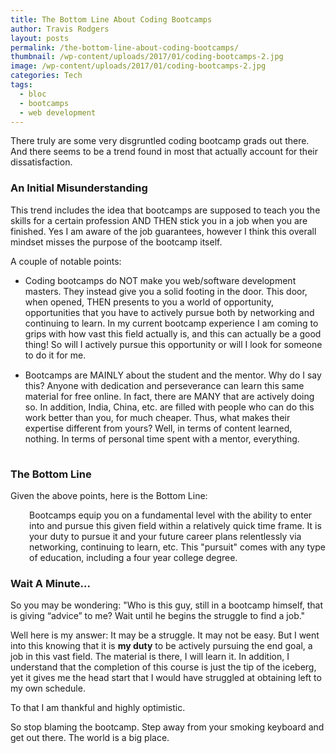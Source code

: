 ```yaml
---
title: The Bottom Line About Coding Bootcamps
author: Travis Rodgers
layout: posts
permalink: /the-bottom-line-about-coding-bootcamps/
thumbnail: /wp-content/uploads/2017/01/coding-bootcamps-2.jpg
image: /wp-content/uploads/2017/01/coding-bootcamps-2.jpg
categories: Tech
tags:
  - bloc
  - bootcamps
  - web development
---
```

There truly are some very disgruntled coding bootcamp grads out there. And there seems to be a trend found in most that actually account for their dissatisfaction.

### An Initial Misunderstanding

This trend includes the idea that bootcamps are supposed to teach you the skills for a certain profession AND THEN stick you in a job when you are finished. Yes I am aware of the job guarantees, however I think this overall mindset misses the purpose of the bootcamp itself.

A couple of notable points:

<ul>
<li style="padding-bottom: 15px;">Coding bootcamps do NOT make you web/software development masters. They instead give you a solid footing in the door. This door, when opened, THEN presents to you a world of opportunity, opportunities that you have to actively pursue both by networking and continuing to learn. In my current bootcamp experience I am coming to grips with how vast this field actually is, and this can actually be a good thing! So will I actively pursue this opportunity or will I look for someone to do it for me.
</li>
<li style="padding-bottom: 15px;">
  Bootcamps are MAINLY about the student and the mentor. Why do I say this? Anyone with dedication and perseverance can learn this same material for free online. In fact, there are MANY that are actively doing so. In addition, India, China, etc. are filled with people who can do this work better than you, for much cheaper. Thus, what makes their expertise different from yours? Well, in terms of content learned, nothing. In terms of personal time spent with a mentor, everything.
</li>
</ul>

### The Bottom Line

Given the above points, here is the Bottom Line:

<p style="padding-left: 30px;">
Bootcamps equip you on a fundamental level with the ability to enter into and pursue this given field within a relatively quick time frame. It is your duty to pursue it and your future career plans relentlessly via networking, continuing to learn, etc. This "pursuit" comes with any type of education, including a four year college degree.
</p>

### Wait A Minute...

So you may be wondering: "Who is this guy, still in a bootcamp himself, that is giving &#8220;advice&#8221; to me? Wait until he begins the struggle to find a job."

Well here is my answer: It may be a struggle. It may not be easy. But I went into this knowing that it is <b>my duty</b> to be actively pursuing the end goal, a job in this vast field. The material is there, I will learn it. In addition, I understand that the completion of this course is just the tip of the iceberg, yet it gives me the head start that I would have struggled at obtaining left to my own schedule.

To that I am thankful and highly optimistic.</span>

So stop blaming the bootcamp. Step away from your smoking keyboard and get out there. The world is a big place.
